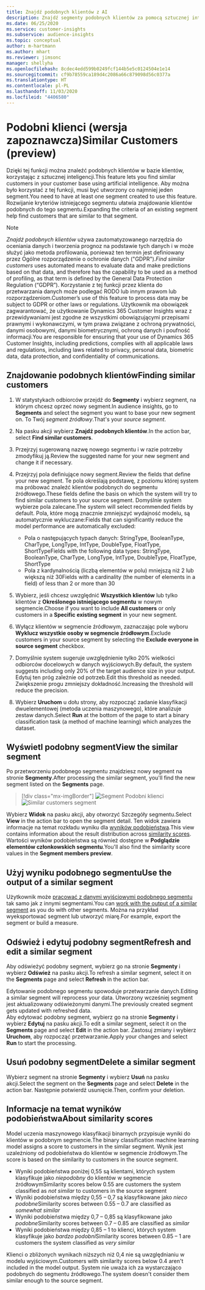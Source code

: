 ```yaml
---
title: Znajdź podobnych klientów z AI
description: Znajdź segmenty podobnych klientów za pomocą sztucznej inteligencji.
ms.date: 06/25/2020
ms.service: customer-insights
ms.subservice: audience-insights
ms.topic: conceptual
author: m-hartmann
ms.author: mhart
ms.reviewer: jimsonc
manager: shellyha
ms.openlocfilehash: 8cdec4edd599b0249fcf144b5e5c0124504e1e14
ms.sourcegitcommit: cf9b78559ca189d4c2086a66c879098d56c0377a
ms.translationtype: HT
ms.contentlocale: pl-PL
ms.lasthandoff: 11/03/2020
ms.locfileid: "4406580"
---
```

# <a name="similar-customers-preview"></a><span data-ttu-id="443db-103">Podobni klienci (wersja zapoznawcza)</span><span class="sxs-lookup"><span data-stu-id="443db-103">Similar Customers (preview)</span></span>

<span data-ttu-id="443db-104">Dzięki tej funkcji można znaleźć podobnych klientów w bazie klientów, korzystając z sztucznej inteligencji.</span><span class="sxs-lookup"><span data-stu-id="443db-104">This feature lets you find similar customers in your customer base using artificial intelligence.</span></span> <span data-ttu-id="443db-105">Aby można było korzystać z tej funkcji, musi być utworzony co najmniej jeden segment.</span><span class="sxs-lookup"><span data-stu-id="443db-105">You need to have at least one segment created to use this feature.</span></span> <span data-ttu-id="443db-106">Rozwijanie kryteriów istniejącego segmentu ułatwia znajdowanie klientów podobnych do tego segmentu.</span><span class="sxs-lookup"><span data-stu-id="443db-106">Expanding the criteria of an existing segment help find customers that are similar to that segment.</span></span>

> [!NOTE]
> <span data-ttu-id="443db-107">*Znajdź podobnych klientów* używa zautomatyzowanego narzędzia do oceniania danych i tworzenia prognoz na podstawie tych danych i w może służyć jako metoda profilowania, ponieważ ten termin jest definiowany przez Ogólne rozporządzenie o ochronie danych ("GDPR").</span><span class="sxs-lookup"><span data-stu-id="443db-107">*Find similar customers* uses automated means to evaluate data and make predictions based on that data, and therefore has the capability to be used as a method of profiling, as that term is defined by the General Data Protection Regulation (“GDPR”).</span></span> <span data-ttu-id="443db-108">Korzystanie z tej funkcji przez klienta do przetwarzania danych może podlegać RODO lub innym prawom lub rozporządzeniom.</span><span class="sxs-lookup"><span data-stu-id="443db-108">Customer’s use of this feature to process data may be subject to GDPR or other laws or regulations.</span></span> <span data-ttu-id="443db-109">Użytkownik ma obowiązek zagwarantować, że użytkowanie Dynamics 365 Customer Insights wraz z przewidywaniami jest zgodne ze wszystkimi obowiązującymi przepisami prawnymi i wykonawczymi, w tym prawa związane z ochroną prywatności, danymi osobowymi, danymi biometrycznymi, ochroną danych i poufność informacji.</span><span class="sxs-lookup"><span data-stu-id="443db-109">You are responsible for ensuring that your use of Dynamics 365 Customer Insights, including predictions, complies with all applicable laws and regulations, including laws related to privacy, personal data, biometric data, data protection, and confidentiality of communications.</span></span>

## <a name="finding-similar-customers"></a><span data-ttu-id="443db-110">Znajdowanie podobnych klientów</span><span class="sxs-lookup"><span data-stu-id="443db-110">Finding similar customers</span></span>

1. <span data-ttu-id="443db-111">W statystykach odbiorców przejdź do **Segmenty** i wybierz segment, na którym chcesz oprzeć nowy segment.</span><span class="sxs-lookup"><span data-stu-id="443db-111">In audience insights, go to **Segments** and select the segment you want to base your new segment on.</span></span> <span data-ttu-id="443db-112">To Twój *segment źródłowy*.</span><span class="sxs-lookup"><span data-stu-id="443db-112">That's your *source segment*.</span></span>

1. <span data-ttu-id="443db-113">Na pasku akcji wybierz **Znajdź podobnych klientów**.</span><span class="sxs-lookup"><span data-stu-id="443db-113">In the action bar, select **Find similar customers**.</span></span>

1. <span data-ttu-id="443db-114">Przejrzyj sugerowaną nazwę nowego segmentu i w razie potrzeby zmodyfikuj ją.</span><span class="sxs-lookup"><span data-stu-id="443db-114">Review the suggested name for your new segment and change it if necessary.</span></span>

1. <span data-ttu-id="443db-115">Przejrzyj pola definiujące nowy segment.</span><span class="sxs-lookup"><span data-stu-id="443db-115">Review the fields that define your new segment.</span></span> <span data-ttu-id="443db-116">Te pola określają podstawę, z poziomu której system ma próbować znaleźć klientów podobnych do segmentu źródłowego.</span><span class="sxs-lookup"><span data-stu-id="443db-116">These fields define the basis on which the system will try to find similar customers to your source segment.</span></span> <span data-ttu-id="443db-117">Domyślnie system wybierze pola zalecane.</span><span class="sxs-lookup"><span data-stu-id="443db-117">The system will select recommended fields by default.</span></span>
  <span data-ttu-id="443db-118">Pola, które mogą znacznie zmniejszyć wydajność modelu, są automatycznie wykluczane:</span><span class="sxs-lookup"><span data-stu-id="443db-118">Fields that can significantly reduce the model performance are automatically excluded:</span></span>
  
   - <span data-ttu-id="443db-119">Pola o następujących typach danych: StringType, BooleanType, CharType, LongType, IntType, DoubleType, FloatType, ShortType</span><span class="sxs-lookup"><span data-stu-id="443db-119">Fields with the following data types: StringType, BooleanType, CharType, LongType, IntType, DoubleType, FloatType, ShortType</span></span>
   - <span data-ttu-id="443db-120">Pola z kardynalnością (liczbą elementów w polu) mniejszą niż 2 lub większą niż 30</span><span class="sxs-lookup"><span data-stu-id="443db-120">Fields with a cardinality (the number of elements in a field) of less than 2 or more than 30</span></span>

1. <span data-ttu-id="443db-121">Wybierz, jeśli chcesz uwzględnić **Wszystkich klientów** lub tylko klientów z **Określonego istniejącego segmentu** w nowym segmencie.</span><span class="sxs-lookup"><span data-stu-id="443db-121">Choose if you want to include **All customers** or only customers in a **Specific existing segment** in your new segment.</span></span>

1. <span data-ttu-id="443db-122">Wyłącz klientów w segmencie źródłowym, zaznaczając pole wyboru **Wyklucz wszystkie osoby w segmencie źródłowym**.</span><span class="sxs-lookup"><span data-stu-id="443db-122">Exclude customers in your source segment by selecting the **Exclude everyone in source segment** checkbox.</span></span>

1. <span data-ttu-id="443db-123">Domyślnie system sugeruje uwzględnienie tylko 20% wielkości odbiorców docelowych w danych wyjściowych.</span><span class="sxs-lookup"><span data-stu-id="443db-123">By default, the system suggests including only 20% of the target audience size in your output.</span></span> <span data-ttu-id="443db-124">Edytuj ten próg zależnie od potrzeb.</span><span class="sxs-lookup"><span data-stu-id="443db-124">Edit this threshold as needed.</span></span> <span data-ttu-id="443db-125">Zwiększenie progu zmniejszy dokładność.</span><span class="sxs-lookup"><span data-stu-id="443db-125">Increasing the threshold will reduce the precision.</span></span>

1. <span data-ttu-id="443db-126">Wybierz **Uruchom** u dołu strony, aby rozpocząć zadanie klasyfikacji dwuelementowej (metoda uczenia maszynowego), które analizuje zestaw danych.</span><span class="sxs-lookup"><span data-stu-id="443db-126">Select **Run** at the bottom of the page to start a binary classification task (a method of machine learning) which analyzes the dataset.</span></span>

## <a name="view-the-similar-segment"></a><span data-ttu-id="443db-127">Wyświetl podobny segment</span><span class="sxs-lookup"><span data-stu-id="443db-127">View the similar segment</span></span>

<span data-ttu-id="443db-128">Po przetworzeniu podobnego segmentu znajdziesz nowy segment na stronie **Segmenty**.</span><span class="sxs-lookup"><span data-stu-id="443db-128">After processing the similar segment, you'll find the new segment listed on the **Segments** page.</span></span>

> [!div class="mx-imgBorder"]
> <span data-ttu-id="443db-129">![Segment Podobni klienci](media/expanded-segment.png "Segment Podobni klienci")</span><span class="sxs-lookup"><span data-stu-id="443db-129">![Similar customers segment](media/expanded-segment.png "Similar customers segment")</span></span>

<span data-ttu-id="443db-130">Wybierz **Widok** na pasku akcji, aby otworzyć Szczegóły segmentu.</span><span class="sxs-lookup"><span data-stu-id="443db-130">Select **View** in the action bar to open the segment detail.</span></span> <span data-ttu-id="443db-131">Ten widok zawiera informacje na temat rozkładu wyniku dla [wyników podobieństwa](#about-similarity-scores).</span><span class="sxs-lookup"><span data-stu-id="443db-131">This view contains information about the result distribution across [similarity scores](#about-similarity-scores).</span></span> <span data-ttu-id="443db-132">Wartości wyników podobieństwa są również dostępne w **Podglądzie elementów członkowskich segmentu**.</span><span class="sxs-lookup"><span data-stu-id="443db-132">You'll also find the similarity score values in the **Segment members preview**.</span></span>

## <a name="use-the-output-of-a-similar-segment"></a><span data-ttu-id="443db-133">Użyj wyniku podobnego segmentu</span><span class="sxs-lookup"><span data-stu-id="443db-133">Use the output of a similar segment</span></span>

<span data-ttu-id="443db-134">Użytkownik może [pracować z danymi wyjściowymi podobnego segmentu](segments.md) tak samo jak z innymi segmentami.</span><span class="sxs-lookup"><span data-stu-id="443db-134">You can [work with the output of a similar segment](segments.md) as you do with other segments.</span></span> <span data-ttu-id="443db-135">Można na przykład wyeksportować segment lub utworzyć miarę.</span><span class="sxs-lookup"><span data-stu-id="443db-135">For example, export the segment or build a measure.</span></span>

## <a name="refresh-and-edit-a-similar-segment"></a><span data-ttu-id="443db-136">Odśwież i edytuj podobny segment</span><span class="sxs-lookup"><span data-stu-id="443db-136">Refresh and edit a similar segment</span></span>

<span data-ttu-id="443db-137">Aby odświeżyć podobny segment, wybierz go na stronie **Segmenty** i wybierz **Odśwież** na pasku akcji.</span><span class="sxs-lookup"><span data-stu-id="443db-137">To refresh a similar segment, select it on the **Segments** page and select **Refresh** in the action bar.</span></span>

<span data-ttu-id="443db-138">Edytowanie podobnego segmentu spowoduje przetwarzanie danych.</span><span class="sxs-lookup"><span data-stu-id="443db-138">Editing a similar segment will reprocess your data.</span></span> <span data-ttu-id="443db-139">Utworzony wcześniej segment jest aktualizowany odświeżonymi danymi.</span><span class="sxs-lookup"><span data-stu-id="443db-139">The previously created segment gets updated with refreshed data.</span></span>    
<span data-ttu-id="443db-140">Aby edytować podobny segment, wybierz go na stronie **Segmenty** i wybierz **Edytuj** na pasku akcji.</span><span class="sxs-lookup"><span data-stu-id="443db-140">To edit a similar segment, select it on the **Segments** page and select **Edit** in the action bar.</span></span> <span data-ttu-id="443db-141">Zastosuj zmiany i wybierz **Uruchom**, aby rozpocząć przetwarzanie.</span><span class="sxs-lookup"><span data-stu-id="443db-141">Apply your changes and select **Run** to start the processing.</span></span>

## <a name="delete-a-similar-segment"></a><span data-ttu-id="443db-142">Usuń podobny segment</span><span class="sxs-lookup"><span data-stu-id="443db-142">Delete a similar segment</span></span>

<span data-ttu-id="443db-143">Wybierz segment na stronie **Segmenty** i wybierz **Usuń** na pasku akcji.</span><span class="sxs-lookup"><span data-stu-id="443db-143">Select the segment on the **Segments** page and select **Delete** in the action bar.</span></span> <span data-ttu-id="443db-144">Następnie potwierdź usunięcie.</span><span class="sxs-lookup"><span data-stu-id="443db-144">Then, confirm your deletion.</span></span>

## <a name="about-similarity-scores"></a><span data-ttu-id="443db-145">Informacje na temat wyników podobieństwa</span><span class="sxs-lookup"><span data-stu-id="443db-145">About similarity scores</span></span>

<span data-ttu-id="443db-146">Model uczenia maszynowego klasyfikacji binarnych przypisuje wyniki do klientów w podobnym segmencie.</span><span class="sxs-lookup"><span data-stu-id="443db-146">The binary classification machine learning model assigns a score to customers in the similar segment.</span></span> <span data-ttu-id="443db-147">Wynik jest uzależniony od podobieństwa do klientów w segmencie źródłowym.</span><span class="sxs-lookup"><span data-stu-id="443db-147">The score is based on the similarity to customers in the source segment.</span></span>

- <span data-ttu-id="443db-148">Wyniki podobieństwa poniżej 0,55 są klientami, których system klasyfikuje jako *niepodobny* do klientów w segmencie źródłowym</span><span class="sxs-lookup"><span data-stu-id="443db-148">Similarity scores below 0.55 are customers the system classified as *not similar* to customers in the source segment</span></span>
- <span data-ttu-id="443db-149">Wyniki podobieństwa między 0,55 – 0,7 są klasyfikowane jako *nieco podobne*</span><span class="sxs-lookup"><span data-stu-id="443db-149">Similarity scores between 0.55 – 0.7 are classified as *somewhat similar*</span></span>
- <span data-ttu-id="443db-150">Wyniki podobieństwa między 0,7 – 0,85 są klasyfikowane jako *podobne*</span><span class="sxs-lookup"><span data-stu-id="443db-150">Similarity scores between 0.7 – 0.85 are classified as *similar*</span></span>
- <span data-ttu-id="443db-151">Wyniki podobieństwa między 0,85 – 1 to klienci, których system klasyfikuje jako *bardzo podobni*</span><span class="sxs-lookup"><span data-stu-id="443db-151">Similarity scores between 0.85 – 1 are customers the system classified as *very similar*</span></span>

<span data-ttu-id="443db-152">Klienci o zbliżonych wynikach niższych niż 0,4 nie są uwzględnianiu w modelu wyjściowym.</span><span class="sxs-lookup"><span data-stu-id="443db-152">Customers with similarity scores below 0.4 aren't included in the model output.</span></span> <span data-ttu-id="443db-153">System nie uważa ich za wystarczająco podobnych do segmentu źródłowego.</span><span class="sxs-lookup"><span data-stu-id="443db-153">The system doesn't consider them similar enough to the source segment.</span></span>
